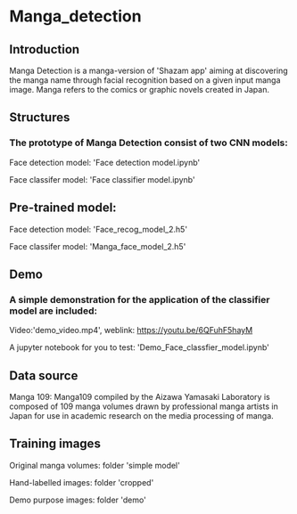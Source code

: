 # Manga_detection
## Introduction 
Manga Detection is a manga-version of 'Shazam app' aiming at discovering the manga name through facial recognition based on a given input manga image. Manga refers to the comics or graphic novels created in Japan.

## Structures 
### The prototype of Manga Detection consist of two CNN models: 

Face detection model: 'Face detection model.ipynb'

Face classifer model: 'Face classifier model.ipynb'

## Pre-trained model:

Face detection model: 'Face_recog_model_2.h5'

Face classifer model: 'Manga_face_model_2.h5'

## Demo
### A simple demonstration for the application of the classifier model are included:
Video:'demo_video.mp4', weblink: https://youtu.be/6QFuhF5hayM

A jupyter notebook for you to test: 'Demo_Face_classfier_model.ipynb'

## Data source
Manga 109: Manga109 compiled by the Aizawa Yamasaki Laboratory is composed of 109 manga volumes drawn by professional manga artists in Japan for use in academic research on the media processing of manga. 

## Training images
Original manga volumes: folder 'simple model'

Hand-labelled images: folder 'cropped'

Demo purpose images: folder 'demo'
